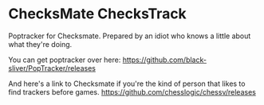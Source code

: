 # ChecksMate ChecksTrack
Poptracker for Checksmate. Prepared by an idiot who knows a little about what they're doing.

You can get poptracker over here:
https://github.com/black-sliver/PopTracker/releases

And here's a link to Checksmate if you're the kind of person that likes to find trackers before games.
https://github.com/chesslogic/chessv/releases
